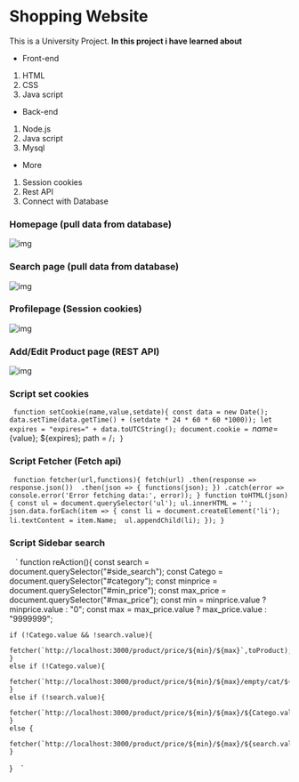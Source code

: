 # Shopping Website
This is a University Project.
**In this project i have learned about**

* Front-end
1. HTML
2. CSS
3. Java script
   
* Back-end 
1. Node.js
2. Java script
3. Mysql

* More
1. Session cookies
2. Rest API
3. Connect with Database


### Homepage (pull data from database)
![img](https://i.imgur.com/q8kZ8I5.png[/img])

### Search page (pull data from database)

![img](https://i.imgur.com/9ygAbjc.png[/img])

### Profilepage (Session cookies)

![img](https://i.imgur.com/iL9eGVX.png[/img])

### Add/Edit Product page (REST API)

![img](https://i.imgur.com/EnwHyXG.png[/img])

### Script set cookies
 ` ` `
function setCookie(name,value,setdate){
    const data = new Date();
    data.setTime(data.getTime() + (setdate * 24 * 60 * 60 *1000));
    let expires = "expires=" + data.toUTCString();
    document.cookie =  `${name}=${value}; ${expires}; path = /`;
}
 ` ` `

 ### Script Fetcher (Fetch api)
  ` ` `
 function fetcher(url,functions){
    fetch(url)
        .then(response => response.json()) 
        .then(json => {
            functions(json);
        })
        .catch(error => console.error('Error fetching data:', error));
    }
    function toHTML(json) {
        const ul = document.querySelector('ul');
        ul.innerHTML = '';
        json.data.forEach(item => {
            const li = document.createElement('li');
            li.textContent = item.Name; 
            ul.appendChild(li);
        });
    }
     ` ` `

### Script Sidebar search
 ` ` `
function reAction(){
    const search = document.querySelector("#side_search");
    const Catego = document.querySelector("#category");
    const minprice = document.querySelector("#min_price");
    const max_price = document.querySelector("#max_price");
    const min = minprice.value ? minprice.value : "0";
    const max = max_price.value ? max_price.value : "9999999";
    
    if (!Catego.value && !search.value){
        fetcher(`http://localhost:3000/product/price/${min}/${max}`,toProduct);
    }
    else if (!Catego.value){
        fetcher(`http://localhost:3000/product/price/${min}/${max}/empty/cat/${search.value}`,toProduct);
    }
    else if (!search.value){
        fetcher(`http://localhost:3000/product/price/${min}/${max}/${Catego.value}`,toProduct);
    }
    else {
        fetcher(`http://localhost:3000/product/price/${min}/${max}/${search.value}/${Catego.value}`,toProduct);
    }
}
 ` ` `
